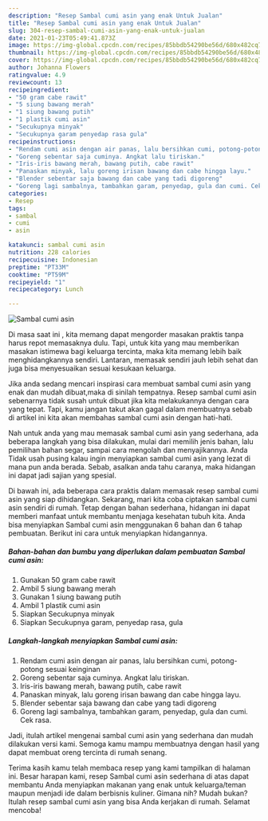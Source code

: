 ```yaml
---
description: "Resep Sambal cumi asin yang enak Untuk Jualan"
title: "Resep Sambal cumi asin yang enak Untuk Jualan"
slug: 304-resep-sambal-cumi-asin-yang-enak-untuk-jualan
date: 2021-01-23T05:49:41.873Z
image: https://img-global.cpcdn.com/recipes/85bbdb54290be56d/680x482cq70/sambal-cumi-asin-foto-resep-utama.jpg
thumbnail: https://img-global.cpcdn.com/recipes/85bbdb54290be56d/680x482cq70/sambal-cumi-asin-foto-resep-utama.jpg
cover: https://img-global.cpcdn.com/recipes/85bbdb54290be56d/680x482cq70/sambal-cumi-asin-foto-resep-utama.jpg
author: Johanna Flowers
ratingvalue: 4.9
reviewcount: 13
recipeingredient:
- "50 gram cabe rawit"
- "5 siung bawang merah"
- "1 siung bawang putih"
- "1 plastik cumi asin"
- "Secukupnya minyak"
- "Secukupnya garam penyedap rasa gula"
recipeinstructions:
- "Rendam cumi asin dengan air panas, lalu bersihkan cumi, potong-potong sesuai keinginan"
- "Goreng sebentar saja cuminya. Angkat lalu tiriskan."
- "Iris-iris bawang merah, bawang putih, cabe rawit"
- "Panaskan minyak, lalu goreng irisan bawang dan cabe hingga layu."
- "Blender sebentar saja bawang dan cabe yang tadi digoreng"
- "Goreng lagi sambalnya, tambahkan garam, penyedap, gula dan cumi. Cek rasa."
categories:
- Resep
tags:
- sambal
- cumi
- asin

katakunci: sambal cumi asin 
nutrition: 228 calories
recipecuisine: Indonesian
preptime: "PT33M"
cooktime: "PT59M"
recipeyield: "1"
recipecategory: Lunch

---
```



![Sambal cumi asin](https://img-global.cpcdn.com/recipes/85bbdb54290be56d/680x482cq70/sambal-cumi-asin-foto-resep-utama.jpg)

Di masa  saat ini , kita memang dapat mengorder masakan praktis tanpa harus repot memasaknya dulu. Tapi, untuk kita yang mau memberikan masakan istimewa bagi keluarga tercinta, maka kita memang lebih baik menghidangkannya sendiri. Lantaran, memasak sendiri jauh lebih sehat dan juga bisa menyesuaikan sesuai kesukaan keluarga.

Jika anda sedang mencari inspirasi cara membuat sambal cumi asin yang enak dan mudah dibuat,maka di sinilah tempatnya. Resep sambal cumi asin  sebenarnya tidak susah untuk dibuat jika kita melakukannya dengan cara yang tepat. Tapi, kamu jangan takut akan gagal dalam membuatnya 
sebab di artikel ini kita akan membahas sambal cumi asin dengan hati-hati.  



Nah untuk anda yang mau memasak sambal cumi asin yang sederhana, ada beberapa langkah yang bisa dilakukan, mulai dari memilih jenis bahan, lalu pemilihan bahan segar, sampai cara mengolah dan menyajikannya. Anda Tidak usah pusing kalau ingin menyiapkan sambal cumi asin yang lezat di mana pun anda berada. Sebab, asalkan anda  tahu caranya, maka hidangan ini dapat jadi sajian yang spesial.

Di bawah ini, ada beberapa cara praktis  dalam memasak resep sambal cumi asin yang siap dihidangkan. Sekarang, mari kita coba ciptakan sambal cumi asin sendiri di rumah. Tetap dengan bahan sederhana, hidangan ini dapat memberi manfaat untuk membantu menjaga kesehatan tubuh kita. Anda bisa menyiapkan Sambal cumi asin menggunakan 6 bahan dan 6 tahap pembuatan. Berikut ini cara untuk menyiapkan hidangannya.

<!--inarticleads1-->

##### Bahan-bahan dan bumbu yang diperlukan dalam pembuatan Sambal cumi asin:

1. Gunakan 50 gram cabe rawit
1. Ambil 5 siung bawang merah
1. Gunakan 1 siung bawang putih
1. Ambil 1 plastik cumi asin
1. Siapkan Secukupnya minyak
1. Siapkan Secukupnya garam, penyedap rasa, gula




<!--inarticleads2-->

##### Langkah-langkah menyiapkan Sambal cumi asin:

1. Rendam cumi asin dengan air panas, lalu bersihkan cumi, potong-potong sesuai keinginan
1. Goreng sebentar saja cuminya. Angkat lalu tiriskan.
1. Iris-iris bawang merah, bawang putih, cabe rawit
1. Panaskan minyak, lalu goreng irisan bawang dan cabe hingga layu.
1. Blender sebentar saja bawang dan cabe yang tadi digoreng
1. Goreng lagi sambalnya, tambahkan garam, penyedap, gula dan cumi. Cek rasa.




Jadi, itulah artikel mengenai  sambal cumi asin  yang sederhana dan mudah dilakukan versi kami. Semoga kamu mampu membuatnya dengan hasil yang dapat membuat oreng tercinta di rumah senang. 

Terima kasih kamu telah membaca resep yang kami tampilkan di halaman ini. Besar harapan kami, resep  Sambal cumi asin sederhana di atas dapat membantu Anda menyiapkan makanan yang enak untuk keluarga/teman maupun menjadi ide dalam berbisnis kuliner. Gimana nih? Mudah bukan? Itulah resep sambal cumi asin yang bisa Anda kerjakan di rumah. Selamat mencoba!

